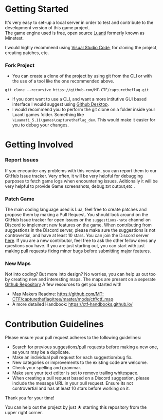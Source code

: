 # Getting Started
It's very easy to set-up a local server in order to test and contribute to 
the development version of this game project.  
The game engine used is free, open source [Luanti](https://www.luanti.org/) formerly known as Minetest.

I would highly recommend using [Visual Studio Code](https://code.visualstudio.com/download), for cloning the project, creating patches, etc. 

### Fork Project
- You can create a clone of the project by using git from the CLI or with the use of a tool like the one recommended above.
```
git clone --recursive https://github.com/MT-CTF/capturetheflag.git
```
- If you dont want to use a CLI, and want a more intitutive GUI based interface I would suggest using [Github Desktop](https://github.com/apps/desktop). 
- I would recommend you to perform the git clone on a folder inside your Luanti games folder. Something like `\Luanati_5.11\games\capturetheflag_dev`.
  This would make it easier for you to debug your changes.

# Getting Involved
### Report Issues
If you encounter any problems with this version, you can report them to our GitHub Issue tracker. Very often, it will be very helpful for debugging purposes to fetch game logs when encountering issues.
Aditionally it will be very helpful to provide Game screenshots, debug.txt output,etc . 

### Patch Game
The main coding language used is Lua, feel free to create patches and propose them by making a Pull Request. You should look around on the GitHub Issue tracker for open issues or the `suggestions-note` channel on Discord 
to implement new features on the game. When contributing from suggestions in the Discord server, please make sure the suggestions is not controvertial, and have at least 10 stars. 
You can join the Discord server [here](https://discord.gg/vcZTRPX). If you are a new contributor, feel free to ask the other fellow devs any questions you have. 
If you are just starting out, you can start with just making pull requests fixing minor bugs before submitting major features. 

### New Maps
Not into coding? But more into design? No worries, you can help us out too by creating new and interesting maps. The maps are present on a seperate [Github Repository](https://github.com/MT-CTF/maps/) 
A few resources to get you started with
- Map Makers Readme: https://github.com/MT-CTF/capturetheflag/tree/master/mods/ctf/ctf_map
- A more detailed Handbook: https://ctf-handbooks.github.io/

# Contribution Guidelines
Please ensure your pull request adheres to the following guidelines:
* Search for previous suggestions/pull requests before making a new one, as yours may be a duplicate.
* Make an individual pull request for each suggestion/bug fix.
* New categories or improvements to the existing code are welcome. 
* Check your spelling and grammar.
* Make sure your text editor is set to remove trailing whitespace.
* When creating a pull request based on a Discord suggestion, please include the message URL in your pull request. Ensure its not controvertial and has at least 10 stars before working on it.

Thank you for your time!

You can help out the project by just ★ starring this repository from the upper right corner.
